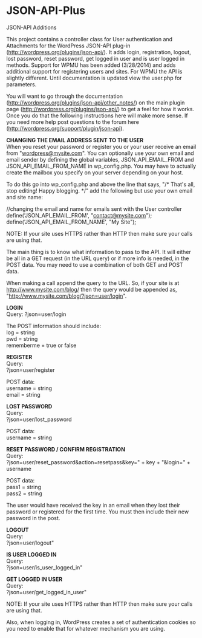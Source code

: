 JSON-API-Plus
=============

JSON-API Additions  

This project contains a controller class for User authentication and Attachments for the WordPress JSON-API plug-in (http://wordpress.org/plugins/json-api/). It adds login, registration, logout, lost password, reset password, get logged in user and is user logged in methods. Support for WPMU has been added (3/28/2014) and adds additional support for registering users and sites. For WPMU the API is slightly different. Until documentation is updated view the user.php for parameters. 

You will want to go through the documentation (http://wordpress.org/plugins/json-api/other_notes/) on the main plugin page (http://wordpress.org/plugins/json-api/) to get a feel for how it works. Once you do that the following instructions here will make more sense. If you need more help post questions to the forum here (http://wordpress.org/support/plugin/json-api).

**CHANGING THE EMAIL ADDRESS SENT TO THE USER**  
When you reset your password or register you or your user receive an email from "wordpress@mysite.com". You can optionally use your own email and email sender by defining the global variables, JSON_API_EMAIL_FROM and JSON_API_EMAIL_FROM_NAME in wp_config.php. You may have to actually create the mailbox you specify on your server depending on your host.

To do this go into wp_config.php and above the line that says, "/* That's all, stop editing! Happy blogging. */" add the following but use your own email and site name: 

//changing the email and name for emails sent with the User controller  
define('JSON_API_EMAIL_FROM', "contact@mysite.com");  
define('JSON_API_EMAIL_FROM_NAME', "My Site");  

NOTE: If your site uses HTTPS rather than HTTP then make sure your calls are using that. 

The main thing is to know what information to pass to the API. It will either be all in a GET request (in the URL query) or if more info is needed, in the POST data. You may need to use a combination of both GET and POST data. 

When making a call append the query to the URL. So, if your site is at http://www.mysite.com/blog/ then the query would be appended as, "http://www.mysite.com/blog/?json=user/login".

**LOGIN**  
Query:
?json=user/login

The POST information should include:  
log = string  
pwd = string  
rememberme = true or false  

**REGISTER**  
Query:  
?json=user/register  

POST data:  
username = string  
email = string  

**LOST PASSWORD**  
Query:  
?json=user/lost_password  

POST data:  
username = string  

**RESET PASSWORD / CONFIRM REGISTRATION**  
Query:  
?json=user/reset_password&action=resetpass&key=" + key + "&login=" + username  

POST data:  
pass1 = string  
pass2 = string  

The user would have received the key in an email when they lost their password or registered for the first time. You must then include their new password in the post.  

**LOGOUT**  
Query:  
?json=user/logout"  

**IS USER LOGGED IN**  
Query:  
?json=user/is_user_logged_in"  

**GET LOGGED IN USER**  
Query:  
?json=user/get_logged_in_user"  


NOTE: If your site uses HTTPS rather than HTTP then make sure your calls are using that.   

Also, when logging in, WordPress creates a set of authentication cookies so you need to enable that for whatever mechanism you are using. 
